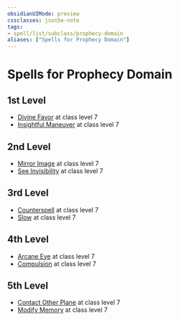 ```yaml
---
obsidianUIMode: preview
cssclasses: json5e-note
tags:
- spell/list/subclass/prophecy-domain
aliases: ["Spells for Prophecy Domain"]
---
```

# Spells for Prophecy Domain

## 1st Level

- [Divine Favor](divine-favor "PHB") at class level 7
- [Insightful Maneuver](insightful-maneuver-kpdm "KPDM") at class level 7

## 2nd Level

- [Mirror Image](mirror-image "PHB") at class level 7
- [See Invisibility](see-invisibility "PHB") at class level 7

## 3rd Level

- [Counterspell](counterspell "PHB") at class level 7
- [Slow](slow "PHB") at class level 7

## 4th Level

- [Arcane Eye](arcane-eye "PHB") at class level 7
- [Compulsion](compulsion "PHB") at class level 7

## 5th Level

- [Contact Other Plane](contact-other-plane "PHB") at class level 7
- [Modify Memory](modify-memory "PHB") at class level 7